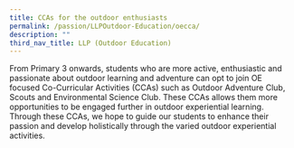 ```yaml
---
title: CCAs for the outdoor enthusiasts
permalink: /passion/LLPOutdoor-Education/oecca/
description: ""
third_nav_title: LLP (Outdoor Education)
---
```

From Primary 3 onwards, students who are more active, enthusiastic and passionate about outdoor learning and adventure can opt to join OE focused Co-Curricular Activities (CCAs) such as Outdoor Adventure Club, Scouts and Environmental Science Club. These CCAs allows them more opportunities to be engaged further in outdoor experiential learning. Through these CCAs, we hope to guide our students to enhance their passion and develop holistically through the varied outdoor experiential activities.